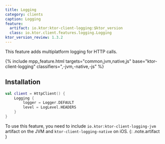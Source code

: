 ```yaml
---
title: Logging
category: clients
caption: Logging
feature:
  artifact: io.ktor:ktor-client-logging:$ktor_version
  class: io.ktor.client.features.logging.Logging
ktor_version_review: 1.3.2
---
```


This feature adds multiplatform logging for HTTP calls.

{% include 
    mpp_feature.html
    targets="common,jvm,native,js"
    base="ktor-client-logging"
    classifiers=",-jvm,-native,-js"
%}

## Installation

```kotlin
val client = HttpClient() {
    Logging {
        logger = Logger.DEFAULT
        level = LogLevel.HEADERS
    }
}
```

To use this feature, you need to include `io.ktor:ktor-client-logging-jvm` artifact on the JVM and `ktor-client-logging-native` on iOS.
{: .note.artifact }
